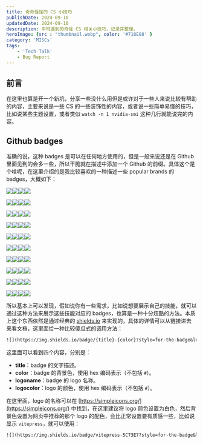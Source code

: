 ```yaml
---
title: 奇奇怪怪的 CS 小技巧
publishDate: 2024-09-10
updatedDate: 2024-09-10
description: 平时遇到的奇怪 CS 相关小技巧，记录并整理。
heroImage: {src : "thumbnail.webp", color: '#718E88' }
category: 'MISCs'
tags:
    - 'Tech Talk'
    - Bug Report
---
```


## 前言

在这里也算是开一个新坑，分享一些没什么用但是或许对于一些人来说比较有帮助的内容，主要来说是一些 CS 的一些装饰性的内容，或者说一些简单易懂的技巧，比如说某些主题设置，或者类似 `watch -n 1 nvidia-smi` 这种几行就能说完的内容。

## Github badges

准确的说，这种 badges 是可以在任何地方使用的，但是一般来说还是在 Github 里面见到的会多一些，所以干脆就在描述中添加一个 Github 的前缀。具体这个是个啥呢，在这里介绍的是我比较喜欢的一种描述一些 popular brands 的 badges，大概如下：

<div class="flex grid-cols-10">

<div>

![](https://img.shields.io/badge/python-3776AB?style=for-the-badge&logo=python&logoColor=FFFFFF)![](https://img.shields.io/badge/cpp-00599C?style=for-the-badge&logo=cplusplus&logoColor=FFFFFF)![](https://img.shields.io/badge/NodeJS-5FA04E?style=for-the-badge&logo=nodedotjs&logoColor=FFFFFF)![](https://img.shields.io/badge/TypeScript-3178C6?style=for-the-badge&logo=typescript&logoColor=FFFFFF)

</div>
<div>

![](https://img.shields.io/badge/google%20chrome-4285F4?style=for-the-badge&logo=googlechrome&logoColor=FFFFFF)![](https://img.shields.io/badge/vivaldi-EF3939?style=for-the-badge&logo=vivaldi&logoColor=FFFFFF)![](https://img.shields.io/badge/gnu%20bash-4EAA25?style=for-the-badge&logo=gnubash&logoColor=ffffff)![](https://img.shields.io/badge/zsh-F15A24?style=for-the-badge&logo=zsh&logoColor=ffffff)


</div>
<div>

![](https://img.shields.io/badge/markdown-000000?style=for-the-badge&logo=markdown&logoColor=ffffff)![](https://img.shields.io/badge/vim-019733?style=for-the-badge&logo=vim&logoColor=ffffff)![](https://img.shields.io/badge/obsidian-7C3AED?style=for-the-badge&logo=obsidian&logoColor=ffffff)![](https://img.shields.io/badge/git-F05032?style=for-the-badge&logo=git&logoColor=ffffff)
</div>
<div>

![](https://img.shields.io/badge/astro-BC52EE?style=for-the-badge&logo=astro&logoColor=FFFFFF)![](https://img.shields.io/badge/android-34A853?style=for-the-badge&logo=android&logoColor=FFFFFF)![](https://img.shields.io/badge/anaconda-44A833?style=for-the-badge&logo=anaconda&logoColor=FFFFFF)![](https://img.shields.io/badge/arc-FCBFBD?style=for-the-badge&logo=arc&logoColor=FFFFFF)
</div>
<div>

![](https://img.shields.io/badge/opencv-5C3EE8?style=for-the-badge&logo=opencv&logoColor=ffffff)![](https://img.shields.io/badge/pytorch-EE4C2C?style=for-the-badge&logo=pytorch&logoColor=ffffff)![](https://img.shields.io/badge/tensorflow-FF6F00?style=for-the-badge&logo=tensorflow&logoColor=ffffff)![](https://img.shields.io/badge/arduino-00878F?style=for-the-badge&logo=arduino&logoColor=ffffff)
</div>
<div>

![](https://img.shields.io/badge/ros-22314E?style=for-the-badge&logo=ros&logoColor=ffffff)![](https://img.shields.io/badge/huggingface-FFD21E?style=for-the-badge&logo=huggingface&logoColor=ffffff)![](https://img.shields.io/badge/hugo-FF4088?style=for-the-badge&logo=hugo&logoColor=ffffff)![](https://img.shields.io/badge/arxiv-B31B1B?style=for-the-badge&logo=arxiv&logoColor=ffffff)

</div>
<div>

![](https://img.shields.io/badge/latex-008080?style=for-the-badge&logo=latex&logoColor=ffffff)![](https://img.shields.io/badge/aseprite-7D929E?style=for-the-badge&logo=aseprite&logoColor=FFFFFF)![](https://img.shields.io/badge/overleaf-47A141?style=for-the-badge&logo=overleaf&logoColor=FFFFFF)![](https://img.shields.io/badge/bilibili-00A1D6?style=for-the-badge&logo=bilibili&logoColor=FFFFFF)
</div>
<div>

![](https://img.shields.io/badge/c-A8B9CC?style=for-the-badge&logo=c&logoColor=FFFFFF)![](https://img.shields.io/badge/cmake-064F8C?style=for-the-badge&logo=cmake&logoColor=FFFFFF)![](https://img.shields.io/badge/gnome-4A86CF?style=for-the-badge&logo=gnome&logoColor=FFFFFF)![](https://img.shields.io/badge/godotengine-478CBF?style=for-the-badge&logo=godotengine&logoColor=FFFFFF)
</div>
<div>

![](https://img.shields.io/badge/javascript-F7DF1E?style=for-the-badge&logo=javascript&logoColor=FFFFFF)![](https://img.shields.io/badge/nginx-009639?style=for-the-badge&logo=nginx&logoColor=FFFFFF)![](https://img.shields.io/badge/nvm-F4DD4B?style=for-the-badge&logo=nvm&logoColor=FFFFFF)![](https://img.shields.io/badge/openai-412991?style=for-the-badge&logo=openai&logoColor=FFFFFF)
</div>
<div>

![](https://img.shields.io/badge/ollama-000000?style=for-the-badge&logo=ollama&logoColor=FFFFFF)![](https://img.shields.io/badge/pypi-3775A9?style=for-the-badge&logo=pypi&logoColor=FFFFFF)![](https://img.shields.io/badge/rss-FFA500?style=for-the-badge&logo=rss&logoColor=FFFFFF)![](https://img.shields.io/badge/vercel-000000?style=for-the-badge&logo=vercel&logoColor=FFFFFF)
</div>
</div>

所以基本上可以发现，假如说你有一些需求，比如说想要展示自己的技能，就可以通过这种方法来展示这些技能对应的 badges，也算是一种十分炫酷的方法。本质上这个东西依然是通过经典的 [shields.io](https://shields.io/) 来实现的，具体的详情可以从链接进去来看文档，这里面给一种比较傻瓜式的调用方法：

```txt
![](https://img.shields.io/badge/{title}-{color}?style=for-the-badge&logo={logoname}&logoColor={logocolor})
```

这里面可以看到四个内容，分别是：

- **title**：badge 的文字描述。
- **color**：badge 的背景色，使用 hex 编码表示（不包括 `#`）。
- **logoname**：badge 的 logo 名称。
- **logocolor**：logo 的颜色，使用 hex 编码表示（不包括 `#`）。

在这里面，logo 的名称可以在 [https://simpleicons.org/](https://simpleicons.org/) 中找到，在这里建议将 logo 颜色设置为白色，然后背景色设置为网页中推荐的那个 logo 的配色，会比正常设置要有质感一些，比如说显示 `vitepress`，就可以使用：

```txt
![](https://img.shields.io/badge/vitepress-5C73E7?style=for-the-badge&logo=vitepress&logoColor=FFFFFF)
```